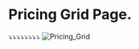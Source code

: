 # Pricing Grid Page.</br>
⤵⤵⤵⤵⤵⤵⤵⤵
![Pricing_Grid](https://user-images.githubusercontent.com/60979495/187350252-a4b7a286-0dd2-4964-a551-1a56c740778b.png)
